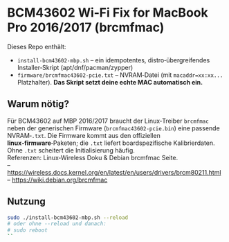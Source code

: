 # BCM43602 Wi‑Fi Fix for MacBook Pro 2016/2017 (brcmfmac)

Dieses Repo enthält:
- `install-bcm43602-mbp.sh` – ein idempotentes, distro‑übergreifendes Installer‑Skript (apt/dnf/pacman/zypper)
- `firmware/brcmfmac43602-pcie.txt` – NVRAM‑Datei (mit `macaddr=xx:xx...` Platzhalter). **Das Skript setzt deine echte MAC automatisch ein.**

## Warum nötig?
Für BCM43602 auf MBP 2016/2017 braucht der Linux‑Treiber `brcmfmac` neben der generischen Firmware (`brcmfmac43602-pcie.bin`) eine passende NVRAM‑`.txt`. Die Firmware kommt aus den offiziellen **linux‑firmware**‑Paketen; die `.txt` liefert boardspezifische Kalibrierdaten. Ohne `.txt` scheitert die Initialisierung häufig.  
Referenzen: Linux‑Wireless Doku & Debian brcmfmac Seite.  
– https://wireless.docs.kernel.org/en/latest/en/users/drivers/brcm80211.html  
– https://wiki.debian.org/brcmfmac

## Nutzung
```bash
sudo ./install-bcm43602-mbp.sh --reload
# oder ohne --reload und danach:
# sudo reboot
``
